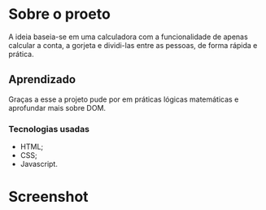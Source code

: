 # Sobre o proeto
A ideia baseia-se em uma calculadora com a funcionalidade de apenas calcular a conta, a gorjeta e dividi-las entre as pessoas, de forma rápida e prática.

## Aprendizado
Graças a esse a projeto pude por em práticas lógicas matemáticas e aprofundar mais sobre DOM.

### Tecnologias usadas
- HTML;
- CSS;
- Javascript.

# Screenshot
## 
